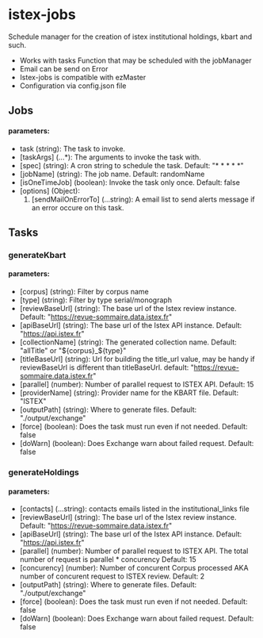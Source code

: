 # istex-jobs

Schedule manager for the creation of istex institutional holdings, kbart and such.

* Works with tasks Function that may be scheduled with the jobManager 
* Email can be send on Error
* Istex-jobs is compatible with ezMaster
* Configuration via config.json file

## Jobs
#### parameters:
* task (string): The task to invoke.
* [taskArgs]  (...*): The arguments to invoke the task with. 
* [spec] (string): A cron string to schedule the task. Default: "* * * * *"
* [jobName] (string): The job name. Default: randomName
* [isOneTimeJob] (boolean): Invoke the task only once. Default: false
* [options] (Object):
   1. [sendMailOnErrorTo] (...string): A email list to send alerts message if an error occure on this task.
## Tasks
### generateKbart
#### parameters:
* [corpus] (string): Filter by corpus name
* [type] (string): Filter by type serial/monograph
* [reviewBaseUrl] (string): The base url of the Istex review instance. Default: "https://revue-sommaire.data.istex.fr"
* [apiBaseUrl] (string): The base url of the Istex API instance. Default: "https://api.istex.fr"
* [collectionName] (string): The generated collection name. Default: "allTitle" or "${corpus}_${type}"
* [titleBaseUrl] (string): Url for building the title_url value, may be handy if reviewBaseUrl is different than titleBaseUrl. default: "https://revue-sommaire.data.istex.fr"
* [parallel] (number): Number of parallel request to ISTEX API. Default: 15
* [providerName] (string): Provider name for the KBART file. Default: "ISTEX"
* [outputPath] (string): Where to generate files. Default: "./output/exchange"
* [force] (boolean):  Does the task must run even if not needed. Default: false 
* [doWarn] (boolean): Does Exchange warn about failed request. Default: false
### generateHoldings
#### parameters:
* [contacts] (...string): contacts emails listed in the institutional_links file
* [reviewBaseUrl] (string): The base url of the Istex review instance. Default: "https://revue-sommaire.data.istex.fr"
* [apiBaseUrl] (string): The base url of the Istex API instance. Default: "https://api.istex.fr"
* [parallel] (number): Number of parallel request to ISTEX API. The total number of request is parallel * concurency Default: 15
* [concurency] (number): Number of concurent Corpus processed AKA number of concurent request to ISTEX review. Default: 2
* [outputPath] (string): Where to generate files. Default: "./output/exchange"
* [force] (boolean):  Does the task must run even if not needed. Default: false
* [doWarn] (boolean): Does Exchange warn about failed request. Default: false

